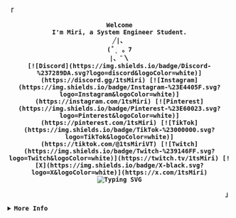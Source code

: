 <div align="justify">
  <p align="left">
    <strong>
      <samp>「</samp>
    </strong>
  </p>
  <p align="center">
    <samp>
      <b>
        Welcome
        <br />
        I'm Miri, a System Engineer Student.
        <br />
                       ╱|、
        <br />
                     (˚ˎ 。7  
        <br />
                      |、˜〵    
       <br />
      [![Discord](https://img.shields.io/badge/Discord-%237289DA.svg?logo=discord&logoColor=white)](https://discord.gg/1tsMiri) [![Instagram](https://img.shields.io/badge/Instagram-%23E4405F.svg?logo=Instagram&logoColor=white)](https://instagram.com/1tsMiri) [![Pinterest](https://img.shields.io/badge/Pinterest-%23E60023.svg?logo=Pinterest&logoColor=white)](https://pinterest.com/1tsMiri) [![TikTok](https://img.shields.io/badge/TikTok-%23000000.svg?logo=TikTok&logoColor=white)](https://tiktok.com/@1tsMiriVT) [![Twitch](https://img.shields.io/badge/Twitch-%239146FF.svg?logo=Twitch&logoColor=white)](https://twitch.tv/1tsMiri) [![X](https://img.shields.io/badge/X-black.svg?logo=X&logoColor=white)](https://x.com/1tsMiri) 
      <br />
      <img
        src="https://readme-typing-svg.demolab.com/?font=Iosevka&size=16&pause=1000&color=731433&center=true&vCenter=true&width=435&lines=Just+a+beginner+learning+to+code!+♡"
        alt="Typing SVG"
      />
    </samp>
  </p>
  <p align="right">
    <strong>
      <samp>」</samp>
    </strong>
  </p>
  <details>
    <summary>
      <samp>
        <b>More Info</b>
      </samp>
    </summary>
    <br />
    <h2></h2>
    <p align="center">
      <samp>
        [ <a href="https://linktr.ee/1tsMiri">socials</a> .
        <a href="https://discord.gg/Aee7t3w">discord</a> .
        <a href="mailto:tinymiricomms@gmail.com">contact</a> ]
      </samp>
    </p>
    <h2></h2>
    <br />
    <div align="center">
      <table>
        <tr>
          <td>
            <a href="#--------">
              <img
                align="center"
                alt="GitHub Stats"
                src="https://github-readme-stats.vercel.app/api?username=1tsm1ri&theme=dracula&hide_border=false&include_all_commits=false&count_private=false"
              />
            </a>
          </td>
          <td>
            <a href="#--------">
              <img
                align="center"
                alt="Top Language"
                src="https://github-readme-stats.vercel.app/api/top-langs/?username=1tsm1ri&theme=dracula&hide_border=false&include_all_commits=false&count_private=false&layout=compact"
              />
            </a>
          </td>
        </tr>
      </table>
    </div>
  </details>
</div>
